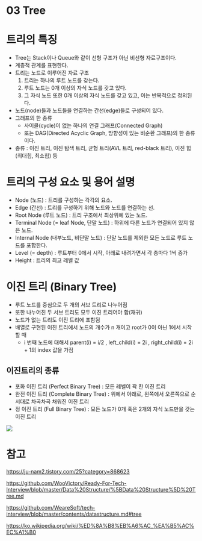 # 03 Tree

# 트리의 특징

- Tree는 Stack이나 Queue와 같이 선형 구조가 아닌 비선형 자료구조이다.
- 계층적 관계를 표현한다.
- 트리는 노드로 이루어진 자료 구조
  1. 트리는 하나의 루트 노드를 갖는다.
  2. 루트 노드는 0개 이상의 자식 노드를 갖고 있다.
  3. 그 자식 노드 또한 0개 이상의 자식 노드를 갖고 있고, 이는 반복적으로 정의된다.
- 노드(node)들과 노드들을 연결하는 간선(edge)들로 구성되어 있다.
- 그래프의 한 종류
  - 사이클(cycle)이 없는 하나의 연결 그래프(Connected Graph)
  - 또는 DAG(Directed Acyclic Graph, 방향성이 있는 비순환 그래프)의 한 종류 이다.
- 종류 : 이진 트리, 이진 탐색 트리, 균형 트리(AVL 트리, red-black 트리), 이진 힙(최대힙, 최소힙) 등

# 트리의 구성 요소 및 용어 설명

- Node (노드) : 트리를 구성하는 각각의 요소.
- Edge (간선) : 트리를 구성하기 위해 노드와 노드를 연결하는 선.
- Root Node (루트 노드) : 트리 구조에서 최상위에 있는 노드.
- Terminal Node (= leaf Node, 단말 노드) : 하위에 다른 노드가 연결되어 있지 않은 노드.
- Internal Node (내부노드, 비단말 노드) : 단말 노드를 제외한 모든 노드로 루트 노드를 포함한다.
- Level (= depth) : 루트부터 0에서 시작, 아래로 내려가면서 각 층마다 1씩 증가
- Height : 트리의 최고 레벨 값

# 이진 트리 (Binary Tree)

- 루트 노드를 중심으로 두 개의 서브 트리로 나누어짐
- 또한 나누어진 두 서브 트리도 모두 이진 트리어야 함(재귀)
- 노드가 없는 트리도 이진 트리에 포함됨
- 배열로 구현된 이진 트리에서 노드의 개수가 n 개이고 root가 0이 아닌 1에서 시작할 때 
  - i 번째 노드에 대해서 parent(i) = i/2 , left_child(i) = 2i , right_child(i) = 2i + 1의 index 값을 가짐

## 이진트리의 종류

- 포화 이진 트리 (Perfect Binary Tree) : 모든 레벨이 꽉 찬 이진 트리
- 완전 이진 트리 (Complete Binary Tree) : 위에서 아래로, 왼쪽에서 오른쪽으로 순서대로 차곡차곡 채워진 이진 트리
- 정 이진 트리 (Full Binary Tree) : 모든 노드가 0개 혹은 2개의 자식 노드만을 갖는 이진 트리

![](https://media.vlpt.us/images/jaeyunn_15/post/9ac8d1d3-2ca2-4659-9242-d8e977e0cda2/image.png)

# 참고

https://ju-nam2.tistory.com/25?category=868623

https://github.com/WooVictory/Ready-For-Tech-Interview/blob/master/Data%20Structure/%5BData%20Structure%5D%20Tree.md

https://github.com/WeareSoft/tech-interview/blob/master/contents/datastructure.md#tree

https://ko.wikipedia.org/wiki/%ED%8A%B8%EB%A6%AC_%EA%B5%AC%EC%A1%B0



